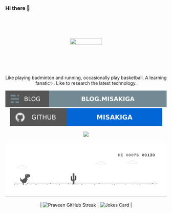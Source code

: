### Hi there 👋
<div align="center">
  <br>
  <br>
  <br>
  <br>
    <a href="https://wangchujiang.com/">
    <img style="height:auto;" alt="" width="100" height="100" class="avatar avatar-user width-full border color-bg-primary" src="https://avatars.githubusercontent.com/u/34915635?v=4">
  </a>
  <br>

Like playing badminton and running, occasionally play basketball. A learning fanatic✨. Like to research the latest technology. 

[![Blog](https://raw.githubusercontent.com/MISAKIGA/MISAKIGA/main/soc/bl.svg)](https://misakiga.gitee.io/) [![GitHub](https://raw.githubusercontent.com/MISAKIGA/MISAKIGA/main/soc/gh.svg)](https://github.com/misakiga)

<a href="https://wangchujiang.com/">
    <img src="https://github-readme-stats.vercel.app/api?username=misakiga&show_icons=true&icon_color=805AD5&text_color=718096&bg_color=ffffff&hide_title=true&hide_border=true&hide=contribs,issues" />
</a>



<!-- 

奖杯 🏆
<a href="https://wangchujiang.com/">
    <img src="https://github-profile-trophy.vercel.app/?username=misakiga&theme=flat&title=Stars,Followers,Commit,MultiLanguage&margin-w=5&row=1&column=4" />
</a>

![](https://github-readme-stats.vercel.app/api?username=misakiga) 
-->


![Dino](https://raw.githubusercontent.com/MISAKIGA/MISAKIGA/main/dino.gif)

| ![Praveen GitHub Streak](https://github-readme-streak-stats.herokuapp.com/?user=praveenscience) | ![Jokes Card](https://readme-jokes.vercel.app/api) |

  <br>
  <br>
</div>